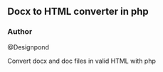 ## Docx to HTML converter in php

### Author
@Designpond

Convert docx and doc files in valid HTML with php